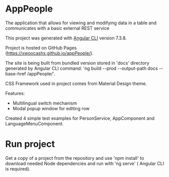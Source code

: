 # AppPeople
 The application that allows for viewing and modifying data in a table and communicates with a basic external REST service


This project was generated with [Angular CLI](https://github.com/angular/angular-cli) version 7.3.8.

Project is hosted on GitHub Pages (https://xwoocashx.github.io/appPeople/).

The site is being built from bundled version stored in 'docs' directory generated by Angular CLI command: 'ng build --prod --output-path docs --base-href /appPeople/'.

CSS Framework used in project comes from Material Design theme.

Features:
- Multilingual switch mechanism
- Modal popup window for editing row

Created 4 simple test examples for PersonService, AppComponent and LanguageMenuComponent.

# Run project
 Get a copy of a project from the repository and use 'npm install' to download needed Node dependencies and run with 'ng serve' ( Angular CLI is required).
